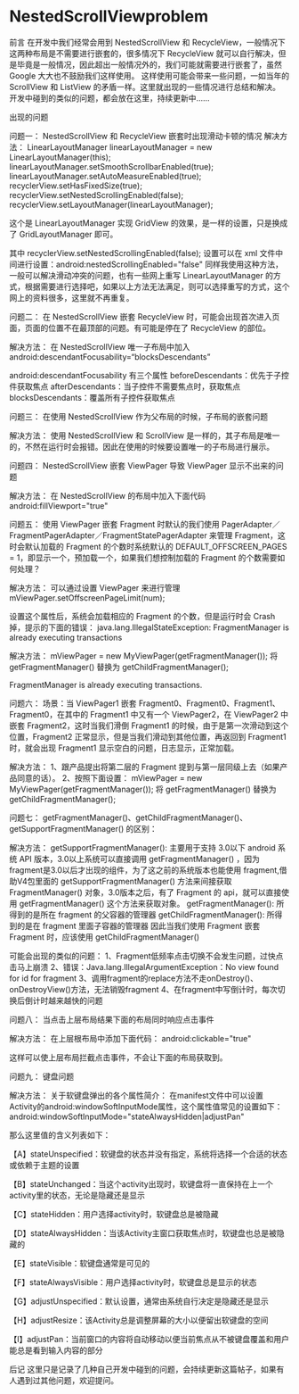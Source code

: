 # NestedScrollViewproblem

前言
在开发中我们经常会用到 NestedScrollView 和 RecycleView，一般情况下这两种布局是不需要进行嵌套的，很多情况下 RecycleView 就可以自行解决，但是毕竟是一般情况，因此超出一般情况外的，我们可能就需要进行嵌套了，虽然 Google 大大也不鼓励我们这样使用。
这样使用可能会带来一些问题，一如当年的 ScrollView 和 ListView 的矛盾一样。这里就出现的一些情况进行总结和解决。
开发中碰到的类似的问题，都会放在这里，持续更新中……


出现的问题

问题一：
NestedScrollView 和 RecycleView 嵌套时出现滑动卡顿的情况
解决方法：
    LinearLayoutManager linearLayoutManager = new LinearLayoutManager(this);
    linearLayoutManager.setSmoothScrollbarEnabled(true);
    linearLayoutManager.setAutoMeasureEnabled(true);
    recyclerView.setHasFixedSize(true);
    recyclerView.setNestedScrollingEnabled(false);
    recyclerView.setLayoutManager(linearLayoutManager);

这个是 LinearLayoutManager 实现 GridView 的效果，是一样的设置，只是换成了 GridLayoutManager 即可。

其中 recyclerView.setNestedScrollingEnabled(false); 设置可以在 xml 文件中间进行设置：android:nestedScrollingEnabled="false"
同样我使用这种方法，一般可以解决滑动冲突的问题，也有一些网上重写 LinearLayoutManager 的方式，根据需要进行选择吧，如果以上方法无法满足，则可以选择重写的方式，这个网上的资料很多，这里就不再重复。



问题二：
在 NestedScrollView 嵌套 RecycleView 时，可能会出现首次进入页面，页面的位置不在最顶部的问题。有可能是停在了 RecycleView 的部位。

解决方法：
在 NestedScrollView 唯一子布局中加入
android:descendantFocusability=“blocksDescendants”

android:descendantFocusability 有三个属性
beforeDescendants：优先于子控件获取焦点
afterDescendants：当子控件不需要焦点时，获取焦点
blocksDescendants：覆盖所有子控件获取焦点



问题三：
在使用 NestedScrollView 作为父布局的时候，子布局的嵌套问题

解决方法：
使用 NestedScrollView 和 ScrollView 是一样的，其子布局是唯一的，不然在运行时会报错。因此在使用的时候要设置唯一的子布局进行展示。



问题四：
NestedScrollView 嵌套 ViewPager 导致 ViewPager 显示不出来的问题

解决方法：
在 NestedScrollView 的布局中加入下面代码
android:fillViewport="true"

问题五：
使用 ViewPager 嵌套 Fragment 时默认的我们使用 PagerAdapter／FragmentPagerAdapter／FragmentStatePagerAdapter 来管理 Fragment，这时会默认加载的 Fragment 的个数时系统默认的 DEFAULT_OFFSCREEN_PAGES = 1，即显示一个，预加载一个，如果我们想控制加载的 Fragment 的个数需要如何处理？

解决方法：
可以通过设置 ViewPager 来进行管理
mViewPager.setOffscreenPageLimit(num);

设置这个属性后，系统会加载相应的 Fragment 的个数，但是运行时会 Crash 掉，提示的下面的错误：
java.lang.IllegalStateException: FragmentManager is already executing transactions

解决方法：
mViewPager = new MyViewPager(getFragmentManager());
将 getFragmentManager() 替换为 getChildFragmentManager();

FragmentManager is already executing transactions.



问题六：
场景：当 ViewPager1 嵌套 Fragment0、Fragment0、Fragment1、Fragment0，在其中的 Fragment1 中又有一个 ViewPager2，在 ViewPager2 中嵌套 Fragment2，这时当我们滑倒 Fragment1 的时候，由于是第一次滑动到这个位置，Fragment2 正常显示，但是当我们滑动到其他位置，再返回到 Fragment1 时，就会出现 Fragment1 显示空白的问题，日志显示，正常加载。

解决方法：
1、跟产品提出将第二层的 Fragment 提到与第一层同级上去（如果产品同意的话）。
2、按照下面设置：
mViewPager = new MyViewPager(getFragmentManager());
将 getFragmentManager() 替换为 getChildFragmentManager();


问题七：
getFragmentManager()、getChildFragmentManager()、getSupportFragmentManager() 的区别：

解决方法：
getSupportFragmentManager(): 主要用于支持 3.0以下 android 系统
API 版本，3.0以上系统可以直接调用 getFragmentManager() ，因为
fragment是3.0以后才出现的组件，为了这之前的系统版本也能使用
fragment,借助V4包里面的 getSupportFragmentManager() 方法来间接获取 FragmentManager() 对象，3.0版本之后，有了 Fragment 的 api，就可以直接使用 getFragmentManager() 这个方法来获取对象。
getFragmentManager(): 所得到的是所在 fragment 的父容器的管理器
getChildFragmentManager(): 所得到的是在 fragment 里面子容器的管理器
因此当我们使用 Fragment 嵌套 Fragment 时，应该使用 getChildFragmentManager()

可能会出现的类似的问题：
1、Fragment低频率点击切换不会发生问题，过快点击马上崩溃
2、错误：Java.lang.IllegalArgumentException：No view found for id for fragment
3、调用fragment的replace方法不走onDestroy()、onDestroyView()方法，无法销毁fragment
4、在fragment中写倒计时，每次切换后倒计时越来越快的问题


问题八：
当点击上层布局结果下面的布局同时响应点击事件


解决方法：
在上层根布局中添加下面代码：
android:clickable="true"

这样可以使上层布局拦截点击事件，不会让下面的布局获取到。


问题九：
键盘问题

解决方法：
关于软键盘弹出的各个属性简介：
在manifest文件中可以设置Activity的android:windowSoftInputMode属性，这个属性值常见的设置如下：
android:windowSoftInputMode="stateAlwaysHidden|adjustPan"

那么这里值的含义列表如下：

【A】stateUnspecified：软键盘的状态并没有指定，系统将选择一个合适的状态或依赖于主题的设置

【B】stateUnchanged：当这个activity出现时，软键盘将一直保持在上一个activity里的状态，无论是隐藏还是显示

【C】stateHidden：用户选择activity时，软键盘总是被隐藏

【D】stateAlwaysHidden：当该Activity主窗口获取焦点时，软键盘也总是被隐藏的

【E】stateVisible：软键盘通常是可见的

【F】stateAlwaysVisible：用户选择activity时，软键盘总是显示的状态

【G】adjustUnspecified：默认设置，通常由系统自行决定是隐藏还是显示

【H】adjustResize：该Activity总是调整屏幕的大小以便留出软键盘的空间

【I】adjustPan：当前窗口的内容将自动移动以便当前焦点从不被键盘覆盖和用户能总是看到输入内容的部分


后记
这里只是记录了几种自己开发中碰到的问题，会持续更新这篇帖子，如果有人遇到过其他问题，欢迎提问。
